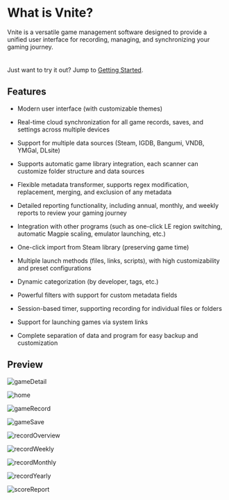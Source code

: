 # What is Vnite?

Vnite is a versatile game management software designed to provide a unified user interface for recording, managing, and synchronizing your gaming journey.

<div class="tip custom-block" style="padding-top: 8px">

Just want to try it out? Jump to [Getting Started](./getting-started).

</div>

## Features

- Modern user interface (with customizable themes)

- Real-time cloud synchronization for all game records, saves, and settings across multiple devices

- Support for multiple data sources (Steam, IGDB, Bangumi, VNDB, YMGal, DLsite)

- Supports automatic game library integration, each scanner can customize folder structure and data sources

- Flexible metadata transformer, supports regex modification, replacement, merging, and exclusion of any metadata

- Detailed reporting functionality, including annual, monthly, and weekly reports to review your gaming journey

- Integration with other programs (such as one-click LE region switching, automatic Magpie scaling, emulator launching, etc.)

- One-click import from Steam library (preserving game time)

- Multiple launch methods (files, links, scripts), with high customizability and preset configurations

- Dynamic categorization (by developer, tags, etc.)

- Powerful filters with support for custom metadata fields

- Session-based timer, supporting recording for individual files or folders

- Support for launching games via system links

- Complete separation of data and program for easy backup and customization

## Preview

![gameDetail](https://img.timero.xyz/i/2025/05/03/681616318b8c8.webp)

![home](https://img.timero.xyz/i/2025/05/03/681616478400e.webp)

![gameRecord](https://img.timero.xyz/i/2025/05/03/68161658d16d8.webp)

![gameSave](https://img.timero.xyz/i/2025/05/03/6816166910858.webp)

![recordOverview](https://img.timero.xyz/i/2025/05/03/681616772b8be.webp)

![recordWeekly](https://img.timero.xyz/i/2025/05/03/681616892fb55.webp)

![recordMonthly](https://img.timero.xyz/i/2025/05/03/68161695dfb29.webp)

![recordYearly](https://img.timero.xyz/i/2025/05/03/681616a4adae3.webp)

![scoreReport](https://img.timero.xyz/i/2025/05/03/681616b563d89.webp)
